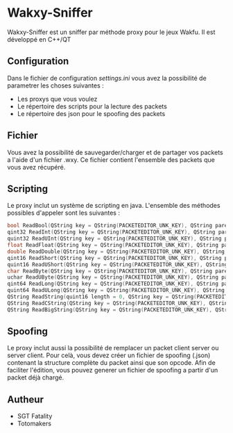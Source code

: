 Wakxy-Sniffer
=============

Wakxy-Sniffer est un sniffer par méthode proxy pour le jeux Wakfu.
Il est développé en C++/QT

Configuration
-------------

Dans le fichier de configuration *settings.ini* vous avez la possibilité de parametrer les choses suivantes :
  * Les proxys que vous voulez
  * Le répertoire des scripts pour la lecture des packets
  * Le répertoire des json pour le spoofing des packets
  
Fichier
-------

Vous avez la possibilité de sauvegarder/charger et de partager vos packets a l'aide d'un fichier .wxy.
Ce fichier contient l'ensemble des packets que vous avez récupéré.
  
Scripting
---------

Le proxy inclut un système de scripting en java.
L'ensemble des méthodes possibles d'appeler sont les suivantes :

```cpp
bool ReadBool(QString key = QString(PACKETEDITOR_UNK_KEY), QString parentKey = ""); //read bool (1 or 4 byte)
qint32 ReadInt(QString key = QString(PACKETEDITOR_UNK_KEY), QString parentKey = ""); //read int (4 byte)
quint32 ReadUInt(QString key = QString(PACKETEDITOR_UNK_KEY), QString parentKey = ""); //read uint (4 byte)
float ReadFloat(QString key = QString(PACKETEDITOR_UNK_KEY), QString parentKey = ""); //read float (4 byte)
double ReadDouble(QString key = QString(PACKETEDITOR_UNK_KEY), QString parentKey = ""); //read double (8 byte)
qint16 ReadShort(QString key = QString(PACKETEDITOR_UNK_KEY), QString parentKey = ""); //read short (2 byte)
quint16 ReadUShort(QString key = QString(PACKETEDITOR_UNK_KEY), QString parentKey = ""); //read ushort (2 byte)
char ReadByte(QString key = QString(PACKETEDITOR_UNK_KEY), QString parentKey = ""); //read byte (1 byte)
uchar ReadUByte(QString key = QString(PACKETEDITOR_UNK_KEY), QString parentKey = ""); //read ubyte (1 byte)
qint64 ReadLong(QString key = QString(PACKETEDITOR_UNK_KEY), QString parentKey = ""); //read long (4 byte)
quint64 ReadULong(QString key = QString(PACKETEDITOR_UNK_KEY), QString parentKey = ""); //read ulong (4byte)
QString ReadString(quint16 length = 0, QString key = QString(PACKETEDITOR_UNK_KEY), QString parentKey = ""); //read string length
QString ReadCString(QString key = QString(PACKETEDITOR_UNK_KEY), QString parentKey = ""); //read string length, if 0 determine the size.
QString ReadBigString(QString key = QString(PACKETEDITOR_UNK_KEY), QString parentKey = ""); //read big string
```

Spoofing
--------

Le proxy inclut aussi la possibilité de remplacer un packet client server ou server client.
Pour celà, vous devez créer un fichier de spoofing (.json) contenant la structure complète du packet ainsi que son opcode.
Afin de faciliter l'édition, vous pouvez generer un fichier de spoofing a partir d'un packet déjà chargé.

Autheur
-------

- SGT Fatality
- Totomakers



